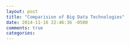 ```yaml
---
layout: post
title: "Comparision of Big Data Technologies"
date: 2014-11-16 22:46:36 -0500
comments: true
categories: 
---
```

